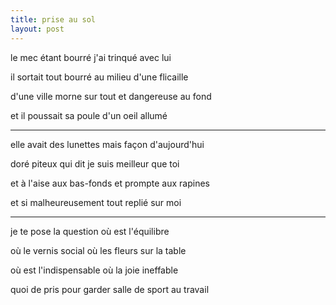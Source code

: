 ```yaml
---
title: prise au sol
layout: post
---
```


le mec étant bourré j'ai trinqué avec lui

il sortait tout bourré au milieu d'une flicaille

d'une ville morne sur tout et dangereuse au fond

et il poussait sa poule d'un oeil allumé

---

elle avait des lunettes mais façon d'aujourd'hui

doré piteux qui dit je suis meilleur que toi

et à l'aise aux bas-fonds et prompte aux rapines

et si malheureusement tout replié sur moi

---

je te pose la question où est l'équilibre

où le vernis social où les fleurs sur la table

où est l'indispensable où la joie ineffable

quoi de pris pour garder salle de sport au travail

